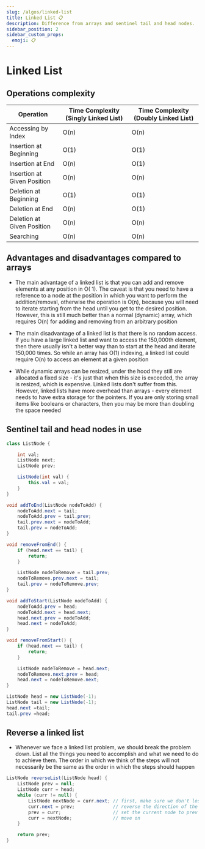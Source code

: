 ```yaml
---
slug: /algos/linked-list
title: Linked List 📋
description: Difference from arrays and sentinel tail and head nodes.
sidebar_position: 2
sidebar_custom_props:
  emoji: 📋
---
```


# Linked List

## Operations complexity

| Operation                   | Time Complexity (Singly Linked List) | Time Complexity (Doubly Linked List) |
|-----------------------------|--------------------------------------|--------------------------------------|
| Accessing by Index          | O(n)                                 | O(n)                                 |
| Insertion at Beginning      | O(1)                                 | O(1)                                 |
| Insertion at End            | O(n)                                 | O(1)                                 |
| Insertion at Given Position | O(n)                                 | O(n)                                 |
| Deletion at Beginning       | O(1)                                 | O(1)                                 |
| Deletion at End             | O(n)                                 | O(1)                                 |
| Deletion at Given Position  | O(n)                                 | O(n)                                 |
| Searching                   | O(n)                                 | O(n)                                 |

## Advantages and disadvantages compared to arrays

* The main advantage of a linked list is that you can add and remove elements at any position in O(
  1). The caveat is that you need to have a reference to a node at the position in which you want to
  perform the addition/removal, otherwise the operation is O(n), because you will need to iterate
  starting from the head until you get to the desired position. However, this is still much better
  than a normal (dynamic) array, which requires O(n) for adding and removing from an arbitrary
  position

* The main disadvantage of a linked list is that there is no random access. If you have a large
  linked list and want to access the 150,000th element, then there usually isn't a better way than
  to start at the head and iterate 150,000 times. So while an array has O(1) indexing, a linked list
  could require O(n) to access an element at a given position

* While dynamic arrays can be resized, under the hood they still are allocated a fixed size - it's
  just that when this size is exceeded, the array is resized, which is expensive. Linked lists don't
  suffer from this. However, linked lists have more overhead than arrays - every element needs to
  have extra storage for the pointers. If you are only storing small items like booleans or
  characters, then you may be more than doubling the space needed

## Sentinel tail and head nodes in use

```java
class ListNode {

    int val;
    ListNode next;
    ListNode prev;

    ListNode(int val) {
        this.val = val;
    }
}

void addToEnd(ListNode nodeToAdd) {
    nodeToAdd.next = tail;
    nodeToAdd.prev = tail.prev;
    tail.prev.next = nodeToAdd;
    tail.prev = nodeToAdd;
}

void removeFromEnd() {
    if (head.next == tail) {
        return;
    }

    ListNode nodeToRemove = tail.prev;
    nodeToRemove.prev.next = tail;
    tail.prev = nodeToRemove.prev;
}

void addToStart(ListNode nodeToAdd) {
    nodeToAdd.prev = head;
    nodeToAdd.next = head.next;
    head.next.prev = nodeToAdd;
    head.next = nodeToAdd;
}

void removeFromStart() {
    if (head.next == tail) {
        return;
    }

    ListNode nodeToRemove = head.next;
    nodeToRemove.next.prev = head;
    head.next = nodeToRemove.next;
}

ListNode head = new ListNode(-1);
ListNode tail = new ListNode(-1);
head.next =tail;
tail.prev =head;
```

## Reverse a linked list

* Whenever we face a linked list problem, we should break the problem down. List all the things you
  need to accomplish and what we need to do to achieve them. The order in which we think of the
  steps will not necessarily be the same as the order in which the steps should happen

```java
ListNode reverseList(ListNode head) {
    ListNode prev = null;
    ListNode curr = head;
    while (curr != null) {
        ListNode nextNode = curr.next; // first, make sure we don't lose the next node
        curr.next = prev;              // reverse the direction of the pointer
        prev = curr;                   // set the current node to prev for the next node
        curr = nextNode;               // move on
    }

    return prev;
}
```


